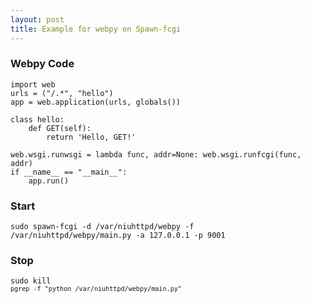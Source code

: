 ```yaml
---
layout: post
title: Example for webpy on Spawn-fcgi
---
```


### Webpy Code

<pre><code>import web
urls = ("/.*", "hello")
app = web.application(urls, globals())

class hello: 
    def GET(self):
        return 'Hello, GET!'

web.wsgi.runwsgi = lambda func, addr=None: web.wsgi.runfcgi(func, addr)
if __name__ == "__main__":
    app.run()</code></pre>
    

### Start

<code>sudo spawn-fcgi -d /var/niuhttpd/webpy -f /var/niuhttpd/webpy/main.py -a 127.0.0.1 -p 9001</code>


### Stop

<code>sudo kill `pgrep -f "python /var/niuhttpd/webpy/main.py"`</code>
